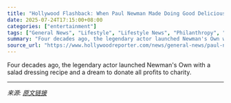 ```yaml
---
title: "Hollywood Flashback: When Paul Newman Made Doing Good Delicious"
date: 2025-07-24T17:15:00+08:00
categories: ["entertainment"]
tags: ["General News", "Lifestyle", "Lifestyle News", "Philanthropy", "Social Impact Fund", "Social Impact Summit"]
summary: "Four decades ago, the legendary actor launched Newman's Own with a salad dressing recipe and a dream to donate all profits to charity."
source_url: "https://www.hollywoodreporter.com/news/general-news/paul-newman-newmans-own-salad-dressing-charity-1236327226/"
---
```


Four decades ago, the legendary actor launched Newman's Own with a salad dressing recipe and a dream to donate all profits to charity.

---

*来源: [原文链接](https://www.hollywoodreporter.com/news/general-news/paul-newman-newmans-own-salad-dressing-charity-1236327226/)*
